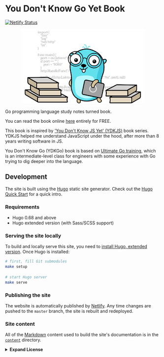 # You Don't Know Go Yet Book

[![Netlify Status](https://api.netlify.com/api/v1/badges/14232e97-1d7c-4ee4-ae09-da4fcd02d860/deploy-status)](https://app.netlify.com/sites/ydkgo/deploys)

<p align="center">
  <img src="static/img/gopher.png" alt="Gopher" width="400"/>
</p>

Go programming language study notes turned book.

You can read the book online [here](https://ydkgo.netlify.com/) entirely for FREE.

This book is inspired by ['You Don't Know JS Yet' (YDKJS)](https://github.com/getify/You-Dont-Know-JS) book series. YDKJS helped me understand JavaScript under the hood, after more than 8 years writing software in JS.

You Don't Know Go (YDKGo) book is based on [Ultimate Go training](https://www.ardanlabs.com/ultimate-go/), which is an intermediate-level class for engineers with some experience with Go trying to dig deeper into the language.

## Development

The site is built using the [Hugo](https://gohugo.io/) static site generator. Check out the [Hugo Quick Start](https://gohugo.io/getting-started/quick-start/) for a quick intro.

### Requirements

- Hugo 0.68 and above
- Hugo extended version (with Sass/SCSS support)

### Serving the site locally

To build and locally serve this site, you need to [install Hugo, extended version](https://gohugo.io/getting-started/installing). Once Hugo is installed:

```sh
# first, fill Git submodules
make setup

# start Hugo server
make serve
```

### Publishing the site

The website is automatically published by [Netlify](https://netlify.com/). Any time changes are pushed to the `master` branch, the site is rebuilt and redeployed.

### Site content

All of the [Markdown](https://www.markdownguide.org/) content used to build the site's documentation is in the [`content`](content) directory.

<details>

<summary><b>Expand License</b></summary>

This repository contains a variety of content; some developed by Cedric Chee, and some from third-parties. The third-party content is distributed under the license provided by those parties.

The content of this project itself is licensed under the [Creative Commons Attribution-NonCommercial-ShareAlike 4.0 International License](http://creativecommons.org/licenses/by-nc-sa/4.0/), and the underlying source code used to format and display that content is licensed under the [Apache License, Version 2.0](LICENSE).

The [Go gopher](http://blog.golang.org/gopher) was designed by [Renee French](http://reneefrench.blogspot.com/), is licensed under Creative Commons 3.0 Attributions.

[Gopher picture](https://github.com/MariaLetta/free-gophers-pack) by Maria Letta.
</details>
